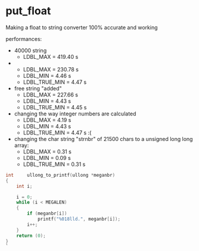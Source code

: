 # put_float
Making a float to string converter 100% accurate and working


performances:
* 40000 string
	* LDBL_MAX =		419.40 s
*  
	* LDBL_MAX =		230.78 s
	* LDBL_MIN =		  4.46 s
	* LDBL_TRUE_MIN =	  4.47 s
* free string "added"
	* LDBL_MAX =		227.66 s
	* LDBL_MIN =		  4.43 s
	* LDBL_TRUE_MIN =	  4.45 s
* changing the way integer numbers are calculated
	* LDBL_MAX =		  4.19 s
	* LDBL_MIN =		  4.43 s
	* LDBL_TRUE_MIN =	  4.47 s :(
* changing the char string "strnbr" of 21500 chars to a unsigned long long array:
	* LDBL_MAX =		  0.31 s
	* LDBL_MIN =		  0.09 s
	* LDBL_TRUE_MIN =	  0.31 s


```c
int		ullong_to_printf(ullong *meganbr)
{
	int i;

	i = 0;
	while (i < MEGALEN)
	{
		if (meganbr[i])
			printf("%018lld.", meganbr[i]);
		i++;
	}
	return (0);
}
`
